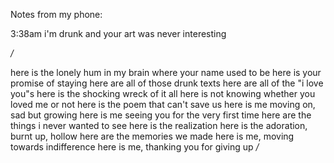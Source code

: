 Notes from my phone:

3:38am
i'm drunk and your art was never interesting

*/*

here is the lonely hum in my brain where 
your name used to be
here is your promise of staying
here are all of those drunk texts
here are all of the "i love you"s 
here is the shocking wreck of it all
here is not knowing whether you loved me or not 
here is the poem that can't save us
here is me moving on, sad but growing
here is me seeing you for the very first time
here are the things i never wanted to see
here is the realization
here is the adoration, burnt up, hollow
here are the memories we made
here is me, moving towards indifference
here is me, thanking you for giving up
*/*


